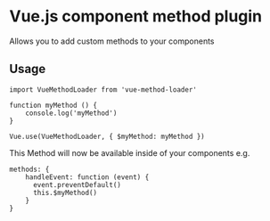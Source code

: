 # Vue.js component method plugin

Allows you to add custom methods to your components

## Usage

```
import VueMethodLoader from 'vue-method-loader'

function myMethod () {
	console.log('myMethod')
}

Vue.use(VueMethodLoader, { $myMethod: myMethod })
```

This Method will now be available inside of your components e.g.

```
methods: {
	handleEvent: function (event) {
	  event.preventDefault()
	  this.$myMethod()
	}
}
```

